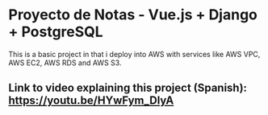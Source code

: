 # Proyecto de Notas - Vue.js + Django + PostgreSQL

This is a basic project in that i deploy into AWS with services like AWS VPC, AWS EC2, AWS RDS and AWS S3.

## Link to video explaining this project (Spanish): https://youtu.be/HYwFym_DlyA

